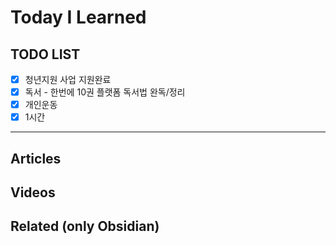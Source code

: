 # Today I Learned

## TODO LIST
- [x] 청년지원 사업 지원완료
- [x] 독서 - 한번에 10권 플랫폼 독서법 완독/정리
- [x] 개인운동  
- [x] 1시간

---

## Articles

## Videos

## Related (only Obsidian)